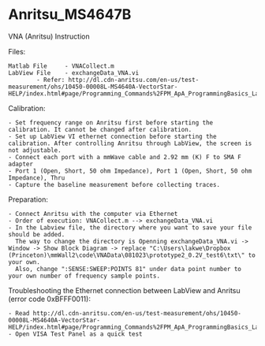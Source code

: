 # Anritsu_MS4647B

VNA (Anritsu) Instruction

Files:

	Matlab File 	- VNACollect.m
	LabView File 	- exchangeData_VNA.vi
			- Refer: http://dl.cdn-anritsu.com/en-us/test-measurement/ohs/10450-00008L-MS4640A-VectorStar-HELP/index.html#page/Programming_Commands%2FPM_ApA_ProgrammingBasics_LabView.07.12.html%23

Calibration:

	- Set frequency range on Anritsu first before starting the calibration. It cannot be changed after calibration.	
	- Set up LabView VI ethernet connection before starting the calibration. After controlling Anritsu through LabView, the screen is not adjustable.
	- Connect each port with a mmWave cable and 2.92 mm (K) F to SMA F adapter
	- Port 1 (Open, Short, 50 ohm Impedance), Port 1 (Open, Short, 50 ohm Impedance), Thru
	- Capture the baseline measurement before collecting traces.

Preparation:

	- Connect Anritsu with the computer via Ethernet
	- Order of execution: VNACollect.m --> exchangeData_VNA.vi
	- In the Labview file, the directory where you want to save your file should be added. 
	  The way to change the directory is Openning exchangeData_VNA.vi -> Window -> Show Block Diagram -> replace "C:\Users\lakwe\Dropbox (Princeton)\mmWall2\code\VNAData\081023\prototype2_0.2V_test6\txt\" to your own.
	  Also, change ":SENSE:SWEEP:POINTS 81" under data point number to your own number of frequency sample points.

Troubleshooting the Ethernet connection between LabView and Anritsu (error code 0xBFFF0011):

	- Read http://dl.cdn-anritsu.com/en-us/test-measurement/ohs/10450-00008L-MS4640A-VectorStar-HELP/index.html#page/Programming_Commands%2FPM_ApA_ProgrammingBasics_LabView.07.05.html
	- Open VISA Test Panel as a quick test

